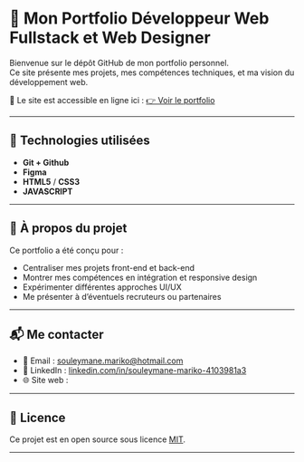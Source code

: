 # 💼 Mon Portfolio Développeur Web Fullstack et Web Designer

Bienvenue sur le dépôt GitHub de mon portfolio personnel.  
Ce site présente mes projets, mes compétences techniques, et ma vision du développement web.

🔗 Le site est accessible en ligne ici : [👉 Voir le portfolio]()

---

## 🚀 Technologies utilisées

- **Git + Github**
- **Figma**
- **HTML5** / **CSS3**
- **JAVASCRIPT**

---

## 🧠 À propos du projet

Ce portfolio a été conçu pour :
- Centraliser mes projets front-end et back-end
- Montrer mes compétences en intégration et responsive design
- Expérimenter différentes approches UI/UX
- Me présenter à d’éventuels recruteurs ou partenaires

---

## 📬 Me contacter

- 📧 Email : [souleymane.mariko@hotmail.com](mailto:souleymane.mariko@hotmail.com)
- 💼 LinkedIn : [linkedin.com/in/souleymane-mariko-4103981a3](https://www.linkedin.com/in/souleymane-mariko-4103981a3/)
- 🌐 Site web : []()

---

## 📝 Licence

Ce projet est en open source sous licence [MIT](LICENSE).

---